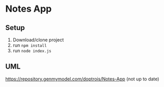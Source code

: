# Notes App

## Setup

1. Download/clone project
2. run `npm install`
3. run `node index.js`

## UML

https://repository.genmymodel.com/doptrois/Notes-App (not up to date)
